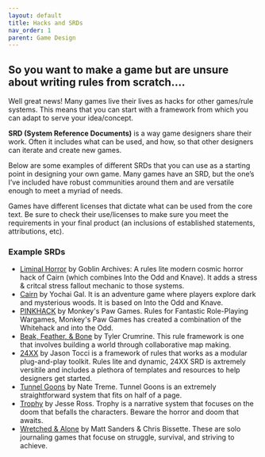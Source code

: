 ```yaml
---
layout: default
title: Hacks and SRDs
nav_order: 1
parent: Game Design
---
```

## So you want to make a game but are unsure about writing rules from scratch….
Well great news! Many games live their lives as hacks for other games/rule systems. This means that you can start with a framework from which you can adapt to serve your idea/concept.

**SRD (System Reference Documents)** is a way game designers share their work. Often it includes what can be used, and how, so that other designers can iterate and create new games.

Below are some examples of different SRDs that you can use as a starting point in designing your own game. Many games have an SRD, but the one’s I’ve included have robust communities around them and are versatile enough to meet a myriad of needs.

Games have different licenses that dictate what can be used from the core text. Be sure to check their use/licenses to make sure you meet the requirements in your final product (an inclusions of established statements, attributions, etc).

### Example SRDs
- [Liminal Horror](https://goblinarchives.github.io/LiminalHorror/Liminal-Horror-SRD/) by Goblin Archives: A rules lite modern cosmic horror hack of Cairn (which combines Into the Odd and Knave). It adds a stress & critcal stress fallout mechanic to those systems.
- [Cairn](https://cairnrpg.com/cairn-srd/) by Yochai Gal. It is an adventure game where players explore dark and mysterious woods. It is based on Into the Odd and Knave.
- [PINKHACK](https://monkeys-paw-games.itch.io/pinkhack-srd) by Monkey's Paw Games. Rules for Fantastic Role-Playing Wargames, Monkey's Paw Games has created a combination of the Whitehack and into the Odd.
- [Beak, Feather, & Bone](https://possible-worlds-games.itch.io/bfb-srd) by Tyler Crumrine. This rule framework is one that involves building a world through collaborative map making.
- [24XX](https://jasontocci.itch.io/24xx) by Jason Tocci is a framework of rules that works as a modular plug-and-play toolkit. Rules lite and dynamic, 24XX SRD is axtremely versitile and includes a plethora of templates and resources to help designers get started.
- [Tunnel Goons](https://tunnelgoons.com/srd) by Nate Treme. Tunnel Goons is an extremely straightforward system that fits on half of a page.
- [Trophy](https://trophyrpg.com/system/) by Jesse Ross. Trophy is a narrative system that focuses on the doom that befalls the characters. Beware the horror and doom that awaits.
- [Wretched & Alone](https://sealedlibrary.itch.io/wretched-alone-srd) by Matt Sanders & Chris Bissette. These are solo journaling games that focuse on struggle, survival, and striving to achieve.
